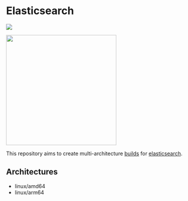 # Elasticsearch

![](https://github.com/juliantellez/elasticsearch/workflows/.github/workflows/release.yml/badge.svg?branch=master)

<img src="https://aws1.discourse-cdn.com/elastic/original/3X/1/8/18a14d80f0e626d44a1b531df11869baea5c9cf4.png" width="300px">

This repository aims to create multi-architecture [builds](https://hub.docker.com/r/juliantellez/elasticsearch/) for [elasticsearch](https://github.com/elastic/elasticsearch/).


## Architectures
 - linux/amd64
 - linux/arm64
